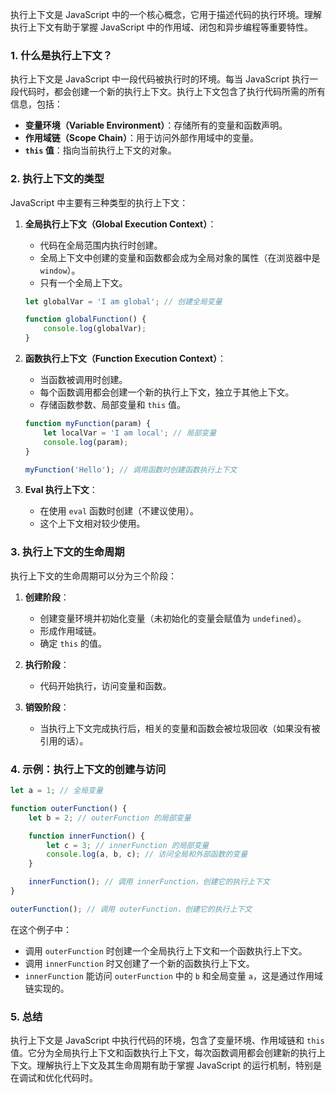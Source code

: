 执行上下文是 JavaScript 中的一个核心概念，它用于描述代码的执行环境。理解执行上下文有助于掌握 JavaScript 中的作用域、闭包和异步编程等重要特性。

### 1. **什么是执行上下文？**

执行上下文是 JavaScript 中一段代码被执行时的环境。每当 JavaScript 执行一段代码时，都会创建一个新的执行上下文。执行上下文包含了执行代码所需的所有信息，包括：

- **变量环境（Variable Environment）**：存储所有的变量和函数声明。
- **作用域链（Scope Chain）**：用于访问外部作用域中的变量。
- **`this` 值**：指向当前执行上下文的对象。

### 2. **执行上下文的类型**

JavaScript 中主要有三种类型的执行上下文：

1. **全局执行上下文（Global Execution Context）**：
   - 代码在全局范围内执行时创建。
   - 全局上下文中创建的变量和函数都会成为全局对象的属性（在浏览器中是 `window`）。
   - 只有一个全局上下文。

   ```javascript
   let globalVar = 'I am global'; // 创建全局变量

   function globalFunction() {
       console.log(globalVar);
   }
   ```

2. **函数执行上下文（Function Execution Context）**：
   - 当函数被调用时创建。
   - 每个函数调用都会创建一个新的执行上下文，独立于其他上下文。
   - 存储函数参数、局部变量和 `this` 值。

   ```javascript
   function myFunction(param) {
       let localVar = 'I am local'; // 局部变量
       console.log(param);
   }

   myFunction('Hello'); // 调用函数时创建函数执行上下文
   ```

3. **Eval 执行上下文**：
   - 在使用 `eval` 函数时创建（不建议使用）。
   - 这个上下文相对较少使用。

### 3. **执行上下文的生命周期**

执行上下文的生命周期可以分为三个阶段：

1. **创建阶段**：
   - 创建变量环境并初始化变量（未初始化的变量会赋值为 `undefined`）。
   - 形成作用域链。
   - 确定 `this` 的值。

2. **执行阶段**：
   - 代码开始执行，访问变量和函数。

3. **销毁阶段**：
   - 当执行上下文完成执行后，相关的变量和函数会被垃圾回收（如果没有被引用的话）。

### 4. **示例：执行上下文的创建与访问**

```javascript
let a = 1; // 全局变量

function outerFunction() {
    let b = 2; // outerFunction 的局部变量

    function innerFunction() {
        let c = 3; // innerFunction 的局部变量
        console.log(a, b, c); // 访问全局和外部函数的变量
    }

    innerFunction(); // 调用 innerFunction，创建它的执行上下文
}

outerFunction(); // 调用 outerFunction，创建它的执行上下文
```

在这个例子中：
- 调用 `outerFunction` 时创建一个全局执行上下文和一个函数执行上下文。
- 调用 `innerFunction` 时又创建了一个新的函数执行上下文。
- `innerFunction` 能访问 `outerFunction` 中的 `b` 和全局变量 `a`，这是通过作用域链实现的。

### 5. **总结**

执行上下文是 JavaScript 中执行代码的环境，包含了变量环境、作用域链和 `this` 值。它分为全局执行上下文和函数执行上下文，每次函数调用都会创建新的执行上下文。理解执行上下文及其生命周期有助于掌握 JavaScript 的运行机制，特别是在调试和优化代码时。